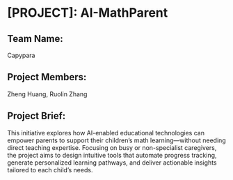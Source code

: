 # [PROJECT]: AI-MathParent
## Team Name:
Capypara
## Project Members: 
Zheng Huang, Ruolin Zhang
## Project Brief: 
This initiative explores how AI-enabled educational technologies can empower parents to support their children’s math learning—without needing direct teaching expertise. Focusing on busy or non-specialist caregivers, the project aims to design intuitive tools that automate progress tracking, generate personalized learning pathways, and deliver actionable insights tailored to each child’s needs.
